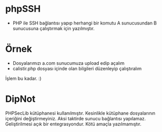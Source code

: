 # phpSSH
- PHP ile SSH bağlantısı yapıp herhangi bir komutu A sunucusundan B sunucusuna çalıştırmak için yazılmıştır.

# Örnek
- Dosyalarımızı a.com sunucumuza upload edip açalım
- calistir.php dosyası içinde olan bilgileri düzenleyip çalıştıralım

İşlem bu kadar. :)

# DipNot
PHPSecLib kütüphanesi kullanılmıştır. Kesinlikle kütüphane dosyalarının içeriğini değiştirmeyiniz. Aksi taktirde sunucu bağlantısı yapılamaz. Geliştirilmesi açık bir entegrasyondur. Kötü amaçla yazılmamıştır.
